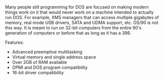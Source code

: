 Many people still programming for DOS are focused on making modern things work on it that would never work on a machine intended to actually run DOS. For example, XMS managers that can access multiple gigabytes of memory, real mode USB drivers, SATA and UDMA support, etc. OS/90 is not this way. It is meant to run on 32-bit computers from the entire 90's generation of computers or before that as long as it has a 386.

Features:
- Advanced preemptive multitasking
- Virtual memory and single address space
- Over 2GB of RAM available
- DPMI and DOS program compatibility
- 16-bit driver compatibility
